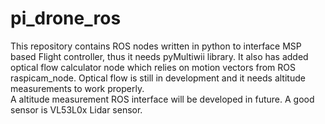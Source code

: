 # pi_drone_ros
This repository contains ROS nodes written in python to interface MSP based Flight controller, thus it needs pyMultiwii library. It also has added optical flow calculator node which relies on motion vectors from ROS raspicam_node. Optical flow is still in development and it needs altitude measurements to work properly.  
A altitude measurement ROS interface will be developed in future. A good sensor is VL53L0x Lidar sensor.
